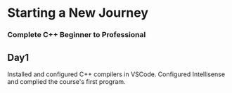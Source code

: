 # Starting a New Journey 
### Complete C++ Beginner to Professional

## Day1
Installed and configured C++ compilers in VSCode. Configured Intellisense and complied the course's first program.